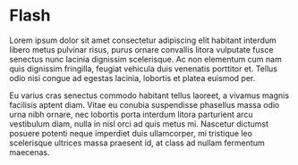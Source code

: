# Flash

Lorem ipsum dolor sit amet consectetur adipiscing elit habitant interdum libero metus pulvinar risus, purus ornare convallis litora vulputate fusce senectus nunc lacinia dignissim scelerisque. Ac non elementum cum nam quis dignissim fringilla, feugiat vehicula duis venenatis porttitor et. Tellus odio nisi congue ad egestas lacinia, lobortis et platea euismod per.

Eu varius cras senectus commodo habitant tellus laoreet, a vivamus magnis facilisis aptent diam. Vitae eu conubia suspendisse phasellus massa odio urna nibh ornare, nec lobortis porta interdum litora parturient arcu vestibulum diam, nulla in nisl orci ad quis metus mi. Nascetur dictumst posuere potenti neque imperdiet duis ullamcorper, mi tristique leo scelerisque ultrices massa praesent id, at class ad nullam fermentum maecenas.
